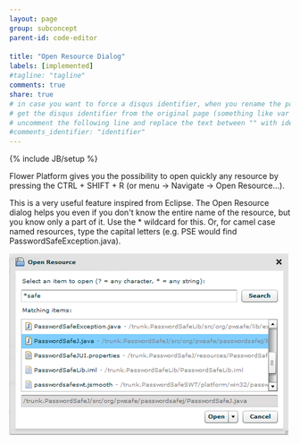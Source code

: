 ```yaml
---
layout: page
group: subconcept
parent-id: code-editor

title: "Open Resource Dialog"
labels: [implemented]
#tagline: "tagline"
comments: true
share: true
# in case you want to force a disqus identifier, when you rename the page
# get the disqus identifier from the original page (something like var disqus_identifier = 'ident';),
# uncomment the following line and replace the text between "" with ident
#comments_identifier: "identifier"
---
```

{% include JB/setup %}

Flower Platform gives you the possibility to open quickly any resource by pressing the CTRL + SHIFT + R (or menu &rarr; Navigate &rarr; Open Resource&hellip;).

This is a very useful feature inspired from Eclipse. The Open Resource dialog helps you even if you don't know the entire name of the resource, but you know only a part of it. Use the * wildcard for this. Or, for camel case named resources, type the capital letters (e.g. PSE would find PasswordSafeException.java).

<p class="text-center">
<img class="img-polaroid" src="open-resource-dialog.png"/>
</p> 
